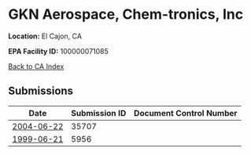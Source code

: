 # GKN Aerospace, Chem-tronics, Inc

**Location:** El Cajon, CA

**EPA Facility ID:** 100000071085

[Back to CA Index](../../index.md)

## Submissions

| Date | Submission ID | Document Control Number |
|------|--------------|-------------------------|
| [2004-06-22](submissions/35707.md) | 35707 |  |
| [1999-06-21](submissions/5956.md) | 5956 |  |
